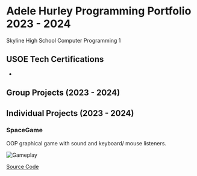 # Adele Hurley Programming Portfolio 2023 - 2024
Skyline High School Computer Programming 1

## USOE Tech Certifications
*

## Group Projects (2023 - 2024)

## Individual Projects (2023 - 2024)

### SpaceGame
OOP graphical game with sound and keyboard/ mouse listeners.

![Gameplay]()

[Source Code]()
